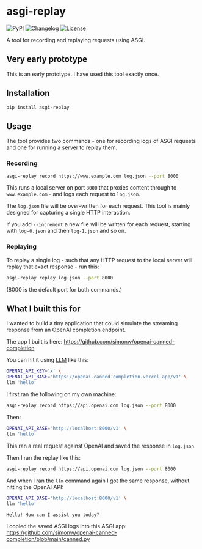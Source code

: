 # asgi-replay

[![PyPI](https://img.shields.io/pypi/v/asgi-replay.svg)](https://pypi.org/project/asgi-replay/)
[![Changelog](https://img.shields.io/github/v/release/simonw/asgi-replay?include_prereleases&label=changelog)](https://github.com/simonw/asgi-replay/releases)
[![License](https://img.shields.io/badge/license-Apache%202.0-blue.svg)](https://github.com/simonw/asgi-replay/blob/main/LICENSE)

A tool for recording and replaying requests using ASGI.

## Very early prototype

This is an early prototype. I have used this tool exactly once.

## Installation

```bash
pip install asgi-replay
```

## Usage

The tool provides two commands - one for recording logs of ASGI requests and one for running a server to replay them.

### Recording

```bash
asgi-replay record https://www.example.com log.json --port 8000
```
This runs a local server on port `8000` that proxies content through to `www.example.com` - and logs each request to `log.json`.

The `log.json` file will be over-written for each request. This tool is mainly designed for capturing a single HTTP interaction.

If you add `--increment` a new file will be written for each request, starting with `log-0.json` and then `log-1.json` and so on.

### Replaying

To replay a single log - such that any HTTP request to the local server will replay that exact response - run this:
```bash
asgi-replay replay log.json --port 8000
```
(8000 is the default port for both commands.)

## What I built this for

I wanted to build a tiny application that could simulate the streaming response from an OpenAI completion endpoint.

The app I built is here: https://github.com/simonw/openai-canned-completion

You can hit it using [LLM](https://llm.datasette.io/) like this:
```bash
OPENAI_API_KEY='x' \
OPENAI_API_BASE='https://openai-canned-completion.vercel.app/v1' \
llm 'hello'
```

I first ran the following on my own machine:
```bash
asgi-replay record https://api.openai.com log.json --port 8000
```
Then:
```bash
OPENAI_API_BASE='http://localhost:8000/v1' \
llm 'hello'
```
This ran a real request against OpenAI and saved the response in `log.json`.

Then I ran the replay like this:
```bash
asgi-replay record https://api.openai.com log.json --port 8000
```
And when I ran the `llm` command again I got the same response, without hitting the OpenAI API:
```bash
OPENAI_API_BASE='http://localhost:8000/v1' \
llm 'hello'
```
```
Hello! How can I assist you today?
```
I copied the saved ASGI logs into this ASGI app: https://github.com/simonw/openai-canned-completion/blob/main/canned.py
